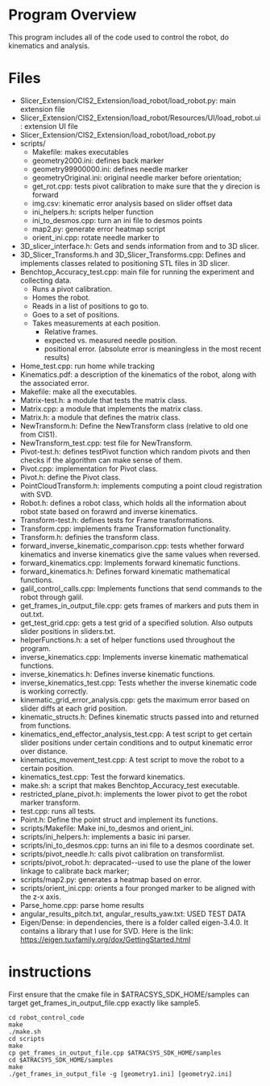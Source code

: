 # Program Overview
This program includes all of the code used to control the robot, do kinematics and analysis.
# Files
 - Slicer_Extension/CIS2_Extension/load_robot/load_robot.py: main extension file
 - Slicer_Extension/CIS2_Extension/load_robot/Resources/UI/load_robot.ui: extension UI file
 - Slicer_Extension/CIS2_Extension/load_robot/load_robot.py
 - scripts/
   - Makefile: makes executables
   - geometry2000.ini: defines back marker
   - geometry99900000.ini: defines needle marker
   - geometryOriginal.ini: original needle marker before orientation;
   - get_rot.cpp: tests pivot calibration to make sure that the y direcion is forward
   - img.csv: kinematic error analysis based on slider offset data
   - ini_helpers.h: scripts helper function
   - ini_to_desmos.cpp: turn an ini file to desmos points
   - map2.py: generate error heatmap script
   - orient_ini.cpp: rotate needle marker to 
 - 3D_slicer_interface.h: Gets and sends information from and to 3D slicer.
 - 3D_Slicer_Transforms.h and 3D_Slicer_Transforms.cpp: Defines and implements classes related to positioning STL files in 3D slicer.
 - Benchtop_Accuracy_test.cpp: main file for running the experiment and collecting data.
    - Runs a pivot calibration.
    - Homes the robot.
    - Reads in a list of positions to go to.
    - Goes to a set of positions.
    - Takes measurements at each position.
        - Relative frames.
        - expected vs. measured needle position.
        - positional error. (absolute error is meaningless in the most recent results)
 - Home_test.cpp: run home while tracking
 - Kinematics.pdf: a description of the kinematics of the robot, along with the associated error.
 - Makefile: make all the executables.
 - Matrix-test.h: a module that tests the matrix class.
 - Matrix.cpp: a module that implements the matrix class.
 - Matrix.h: a module that defines the matrix class.
 - NewTransform.h: Define the NewTransform class (relative to old one from CIS1).
 - NewTransform_test.cpp: test file for NewTransform.
 - Pivot-test.h: defines testPivot function which random pivots and then checks if the algorithm can make sense of them.
 - Pivot.cpp: implementation for Pivot class.
 - Pivot.h: define the Pivot class.
 - PointCloudTransform.h: implements computing a point cloud registration with SVD.
 - Robot.h: defines a robot class, which holds all the information about robot state based on forawrd and inverse kinematics.
 - Transform-test.h: defines tests for Frame transformations.
 - Transform.cpp: implements frame Transformation functionality.
 - Transform.h: definies the transform class.
 - forward_inverse_kinematic_comparison.cpp: tests whether forward kinematics and inverse kinematics give the same values when reversed.
 - forward_kinematics.cpp: Implements forward kinematic functions.
 - forward_kinematics.h: Defines forward kinematic mathematical functions.
 - galil_control_calls.cpp: Implements functions that send commands to the robot through galil.
 - get_frames_in_output_file.cpp: gets frames of markers and puts them in out.txt.
 - get_test_grid.cpp: gets a test grid of a specified solution. Also outputs slider positions in sliders.txt.
 - helperFunctions.h: a set of helper functions used throughout the program.
 - inverse_kinematics.cpp: Implements inverse kinematic mathematical functions.
 - inverse_kinematics.h: Defines inverse kinematic functions.
 - inverse_kinematics_test.cpp: Tests whether the inverse kinematic code is working correctly.
 - kinematic_grid_error_analysis.cpp: gets the maximum error based on slider diffs at each grid position.
 - kinematic_structs.h: Defines kinematic structs passed into and returned from functions.
 - kinematics_end_effector_analysis_test.cpp: A test script to get certain slider positions under certain conditions and to output kinematic error over distance.
 - kinematics_movement_test.cpp: A test script to move the robot to a certain position.
 - kinematics_test.cpp: Test the forward kinematics.
 - make.sh: a script that makes Benchtop_Accuracy_test executable.
 - restricted_plane_pivot.h: implements the lower pivot to get the robot marker transform.
 - test.cpp: runs all tests.
 - Point.h: Define the point struct and implement its functions.
 - scripts/Makefile: Make ini_to_desmos and orient_ini.
 - scripts/ini_helpers.h: implements a basic ini parser.
 - scripts/ini_to_desmos.cpp: turns an ini file to a desmos coordinate set.
 - scripts/pivot_needle.h: calls pivot calibration on transformlist.
 - scripts/pivot_robot.h: depracated--used to use the plane of the lower linkage to calibrate back marker;
 - scripts/map2.py: generates a heatmap based on error.
 - scripts/orient_ini.cpp: orients a four pronged marker to be aligned with the z-x axis.
 - Parse_home.cpp: parse home results
 - angular_results_pitch.txt, angular_results_yaw.txt: USED TEST DATA
 - Eigen/Dense: in dependencies, there is a folder called eigen-3.4.0. It contains a library that I use for SVD. Here is the link: https://eigen.tuxfamily.org/dox/GettingStarted.html

 # instructions
First ensure that the cmake file in $ATRACSYS_SDK_HOME/samples can target get_frames_in_output_file.cpp exactly like sample5.

```
cd robot_control_code
make
./make.sh
cd scripts
make
cp get_frames_in_output_file.cpp $ATRACSYS_SDK_HOME/samples
cd $ATRACSYS_SDK_HOME/samples
make
./get_frames_in_output_file -g [geometry1.ini] [geometry2.ini]
```
